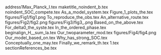 address1Max_Planck_I.tex
maketitle_noindent_b.tex
noindent_SOC_compete.tex
As_a_model_system.tex
Figure_1_plots_the.tex
figures/Fig1/fig1.png
To_reproduce_the_obs.tex
An_alternative_route.tex
figures/Fig2/fig2.png
figures/Fig3/fig3_.png
Based_on_the_above.tex
For_delta0_the_syste.tex
In_the_ordered_phase.tex
beginalign_H__sum_la.tex
Our_twoparameter_mod.tex
figures/Fig4/fig4.png
Our_model_based_on.tex
Why_has_strong_SOC.tex
Conceptually_one_may.tex
Finally_we_remark_th.tex
1.tex
sectionReferences_be.tex